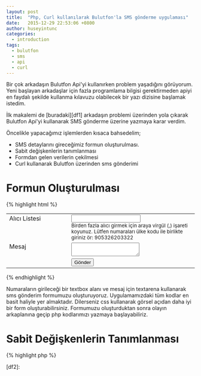 ```yaml
---
layout: post
title:  "Php, Curl kullanılarak Bulutfon'la SMS gönderme uygulaması"
date:   2015-12-29 22:53:06 +0800
author: huseyintunc
categories:
  - introduction
tags:
  - bulutfon
  - sms
  - api
  - curl
---
```


Bir çok arkadaşın Bulutfon Api'yi kullanırken problem yaşadığını görüyorum. Yeni başlayan arkadaşlar için fazla programlama bilgisi gerektirmeden apiyi en faydalı şekilde kullanma kılavuzu olabilecek bir yazı dizisine başlamak istedim. 

İlk makalemi de [buradaki][df1] arkadaşın problemi üzerinden yola çıkarak Bulutfon Api'yi kullanarak SMS gönderme üzerine yazmaya karar verdim. 

Öncelikle yapacağımız işlemlerden kısaca bahsedelim;
* SMS detaylarını gireceğimiz formun oluşturulması.
* Sabit değişkenlerin tanımlanması
* Formdan gelen verilerin çekilmesi
* Curl kullanarak Bulutfon üzerinden sms gönderimi

# Formun Oluşturulması

{% highlight html %}
<html>
<head>
  <meta charset="UTF-8">
  <title>Bulutfon SMS Gönderme</title>
</head>
<body>
  <!-- Form -->
  <form action="#" method="post">
    <table>
      <tr>
        <td valign="top" width="150">Alıcı Listesi</td>
        <td>
          <input type="text" name="receivers"><br>
          <small>Birden fazla alıcı girmek için araya virgül (,) işareti koyunuz. Lütfen numaraları ülke kodu ile birlikte giriniz ör: 905326203322</small>
        </td>
      </tr>
      <tr>
        <td valign="top">Mesaj</td>
        <td>
          <textarea name="message"></textarea>
        </td>
      </tr>
      <tr>
        <td></td>
        <td><button type="submit">Gönder</button></td>
      </tr>
    </table>
  </form>
</body>
</html>
{% endhighlight %}

Numaraların girileceği bir textbox alanı ve mesaj için textarena kullanarak sms gönderim formumuzu oluşturuyoruz. Uygulamamızdaki tüm kodlar en basit haliyle yer almaktadır. Dilerseniz css kullanarak görsel açıdan daha iyi bir form oluşturabilirsiniz. 
Formumuzu oluşturduktan sonra olayın arkaplanına geçip php kodlarımızı yazmaya başlayabiliriz. 

# Sabit Değişkenlerin Tanımlanması

{% highlight php %}
<?php 
	/*
	* Bulutfon Api
	* SMS Gönderme
	*/
	$token    = ""; // Bulutfon panelinden alcağınız master token
	$title    = ""; // Bulutfon üzerinden onaylattığınız sms başlığı
{% endhighlight %}

Başlangıç olarak kullanacağımız sabit değişkenleri tanımlıyoruz. Buradaki '$token' değişkeni Bulutfon'dan alacağımız master token değeridir.  '$title' ise Bulutfon tarafından onaylanmış sms başlığımızdır.

# Formdan Gelen Verilerin Çekilmesi

{% highlight php %}
if (@$_POST){ // Formun post edilip edilmediğinin kontrolü
  $receivers    = $_POST['receivers']; // Formdan gelen alıcı listesi
  $message      = $_POST['message']; // Formdan gelen mesaj alanı
  if ($receivers == "" || $message == ""){ // Formdan gelen verilerin boş olup olmadığını kontrol ediyoruz.
    echo "Lütfen tüm alanları doldurunuz.";
  } else {
    // Curl işlemleri yapılacak.
  }
}
{% endhighlight %}

Yukarıda ilk olarak '@$_POST' ifadesi ile formun post edilip edilmediğini kontrol ediyoruz. Daha sonra formdan gönderilen verileri alıp değişkenlere atadık ve boş olup olmadıklarını kontrol ediyoruz. 

# Curl İşlemleri

{% highlight php %}
$ch = curl_init();  // Curl oturumunu başlattık 
curl_setopt($ch,CURLOPT_URL,'https://api.bulutfon.com/messages'); // SMS gönderimi için kullanacağımız api adresi
curl_setopt($ch,CURLOPT_POST, 1); // Burada curl post kullanacagımızı belirttik 1 yerine  true de denebilir
curl_setopt($ch,CURLOPT_POSTFIELDS,'title='.$title.'&access_token='.$token.'&receivers='.$receivers.'&content='.$message); //  Burada ise göndereceğimiz parametreleri belirtiyoruz.
curl_exec($ch); // Curl calıştır.
curl_close($ch); // Curl oturumunu kapat
{% endhighlight %}

Son olarak curl ile verileri Bulutfon api adresine post methodu ile gönderiyoruz. 
Uygulamanın tam kodlarına [buraya][df2] tıklayarak ulaşabilirsiniz.
Faydalı olması dileğiyle. 

   [df1]: <http://devforums.bulutfon.com/t/php-sms-gonderim-kodum-calismiyor/122/4>
   [df2]: <https://gist.github.com/hsyntnc/4a9334feb1da3030b0f2>
